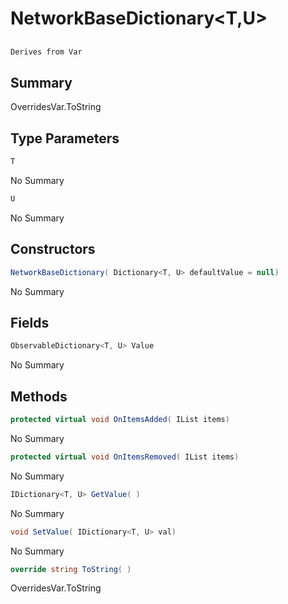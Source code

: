 # NetworkBaseDictionary<T,U>

## 
```c#
Derives from Var
```

## Summary

OverridesVar.ToString
## Type Parameters

```c#
T
```
No Summary
```c#
U
```
No Summary
## Constructors

```c#
NetworkBaseDictionary( Dictionary<T, U> defaultValue = null) 
```
No Summary
## Fields

```c#
ObservableDictionary<T, U> Value
```
No Summary
## Methods

```c#
protected virtual void OnItemsAdded( IList items) 
```
No Summary
```c#
protected virtual void OnItemsRemoved( IList items) 
```
No Summary
```c#
IDictionary<T, U> GetValue( ) 
```
No Summary
```c#
void SetValue( IDictionary<T, U> val) 
```
No Summary
```c#
override string ToString( ) 
```
OverridesVar.ToString
